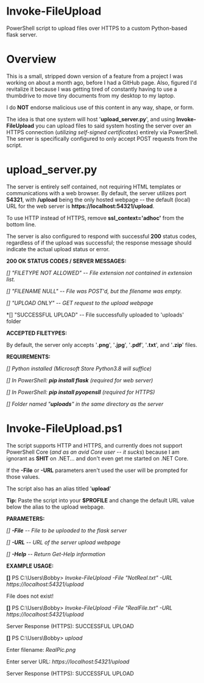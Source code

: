 # Invoke-FileUpload
PowerShell script to upload files over HTTPS to a custom Python-based flask server.

# Overview
This is a small, stripped down version of a feature from a project I was working 
on about a month ago, before I had a GitHub page.  Also, figured I'd revitalize it
because I was getting tired of constantly having to use a thumbdrive to move tiny
documents from my desktop to my laptop.

I do **NOT** endorse malicious use of this content in any way, shape, or form.

The idea is that one system will host '**upload_server.py**', and using **Invoke-FileUpload** you
can upload files to said system hosting the server over an HTTPS connection (*utilizing self-signed
certificates*) entirely via PowerShell.  The server is specifically configured to only accept POST
requests from the script.

# upload_server.py
The server is entirely self contained, not requiring HTML templates or communications with a web
browser.  By default, the server utilizes port **54321**, with **/upload** being the only hosted
webpage -- the default (local) URL for the web server is **https://localhost:54321/upload**.

To use HTTP instead of HTTPS, remove **ssl_context='adhoc'** from the bottom line.

The server is also configured to respond with successful **200** status codes, regardless of if the upload
was successful; the response message should indicate the actual upload status or error.

**200 OK STATUS CODES / SERVER MESSAGES:**

 *[] "FILETYPE NOT ALLOWED"  --  File extension not contained in extension list.*
 
 *[] "FILENAME NULL"  -- File was POST'd, but the filename was empty.*
 
 *[] "UPLOAD ONLY"  --  GET request to the upload webpage*
 
 *[] "SUCCESSFUL UPLOAD" --  File successfully uploaded to 'uploads' folder

**ACCEPTED FILETYPES:**

By default, the server only accepts '**.png**', '**.jpg**', '**.pdf**', '**.txt**', and '**.zip**' files.

**REQUIREMENTS:**

  *[] Python installed (Microsoft Store Python3.8 will suffice)*
  
  *[] In PowerShell: **pip install flask** (required for web server)*
  
  *[] In PowerShell: **pip install pyopensll** (required for HTTPS)*
  
  *[] Folder named "**uploads**" in the same directory as the server*

# Invoke-FileUpload.ps1
The script supports HTTP and HTTPS, and currently does not support PowerShell Core (*and as an avid Core
user -- it sucks*) because I am ignorant as **SHIT** on .NET... and don't even get me started on .NET Core.

If the **-File** or **-URL** parameters aren't used the user will be prompted for those values.

The script also has an alias titled '**upload**'

**Tip:**  Paste the script into your **$PROFILE** and change the default URL value below the alias to the upload webpage.

**PARAMETERS:**

  *[] **-File**    --  File to be uploaded to the flask server*

  *[] **-URL**     --  URL of the server upload webpage*
  
  *[] **-Help**    --  Return Get-Help information*
  
**EXAMPLE USAGE:**

**[]** PS C:\Users\Bobby> *Invoke-FileUpload -File "NotReal.txt" -URL https://localhost:54321/upload*

File does not exist!

**[]** PS C:\Users\Bobby> *Invoke-FileUpload -File "RealFile.txt" -URL https://localhost:54321/upload*

Server Response (HTTPS): SUCCESSFUL UPLOAD

**[]** PS C:\Users\Bobby> *upload*

Enter filename: *RealPic.png*

Enter server URL: *https://localhost:54321/upload*

Server Response (HTTPS): SUCCESSFUL UPLOAD
